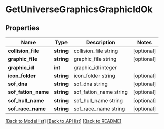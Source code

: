 # GetUniverseGraphicsGraphicIdOk

## Properties
Name | Type | Description | Notes
------------ | ------------- | ------------- | -------------
**collision_file** | **string** | collision_file string | [optional] 
**graphic_file** | **string** | graphic_file string | [optional] 
**graphic_id** | **int** | graphic_id integer | 
**icon_folder** | **string** | icon_folder string | [optional] 
**sof_dna** | **string** | sof_dna string | [optional] 
**sof_fation_name** | **string** | sof_fation_name string | [optional] 
**sof_hull_name** | **string** | sof_hull_name string | [optional] 
**sof_race_name** | **string** | sof_race_name string | [optional] 

[[Back to Model list]](../README.md#documentation-for-models) [[Back to API list]](../README.md#documentation-for-api-endpoints) [[Back to README]](../README.md)


